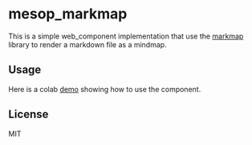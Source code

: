# mesop_markmap

This is a simple web_component implementation that use the [markmap](https://github.com/gera2ld/markmap) library to render a markdown file as a mindmap.

## Usage

Here is a colab [demo](https://colab.research.google.com/drive/17gXlsXPDeo6hcFl1oOyrZ58FTozviN45?usp=sharing) showing how to use the component.


## License

MIT